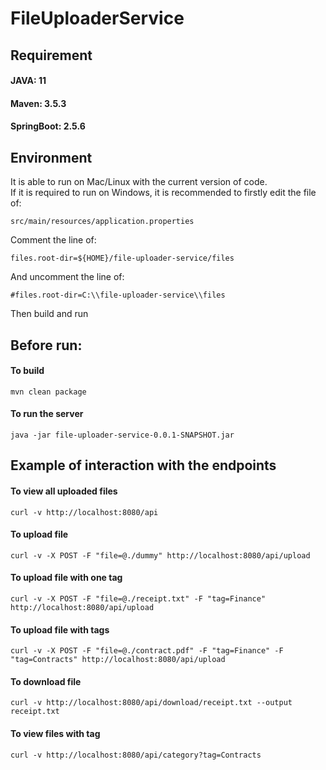 # FileUploaderService
## Requirement
#### JAVA: 11
#### Maven: 3.5.3
#### SpringBoot: 2.5.6
## Environment
It is able to run on Mac/Linux with the current version of code.  
If it is required to run on Windows, it is recommended to firstly  edit the file of:
```
src/main/resources/application.properties
```
Comment the line of:
```
files.root-dir=${HOME}/file-uploader-service/files
```
And uncomment the line of: 
```
#files.root-dir=C:\\file-uploader-service\\files
```
Then build and run

## Before run:
#### To build 
```
mvn clean package
```
#### To run the server
```
java -jar file-uploader-service-0.0.1-SNAPSHOT.jar
```
## Example of interaction with the endpoints
#### To view all uploaded files
```
curl -v http://localhost:8080/api
```
#### To upload file
```
curl -v -X POST -F "file=@./dummy" http://localhost:8080/api/upload
```
#### To upload file with one tag
```
curl -v -X POST -F "file=@./receipt.txt" -F "tag=Finance" http://localhost:8080/api/upload
```
#### To upload file with tags
```
curl -v -X POST -F "file=@./contract.pdf" -F "tag=Finance" -F "tag=Contracts" http://localhost:8080/api/upload
```
#### To download file
```
curl -v http://localhost:8080/api/download/receipt.txt --output receipt.txt
```
#### To view files with tag
```
curl -v http://localhost:8080/api/category?tag=Contracts
```



